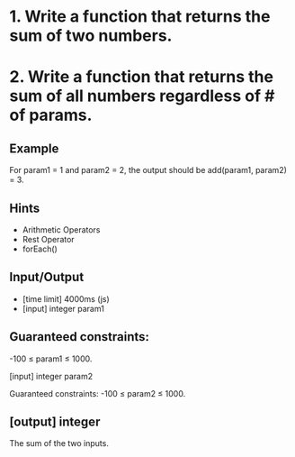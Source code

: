 # 1. Write a function that returns the sum of two numbers.
# 2. Write a function that returns the sum of all numbers regardless of # of params.

## Example

For param1 = 1 and param2 = 2, the output should be add(param1, param2) = 3.

## Hints

* Arithmetic Operators
* Rest Operator
* forEach()

## Input/Output

* [time limit] 4000ms (js)
* [input] integer param1

## Guaranteed constraints:

-100 ≤ param1 ≤ 1000.

[input] integer param2

Guaranteed constraints: -100 ≤ param2 ≤ 1000.

## [output] integer

The sum of the two inputs.